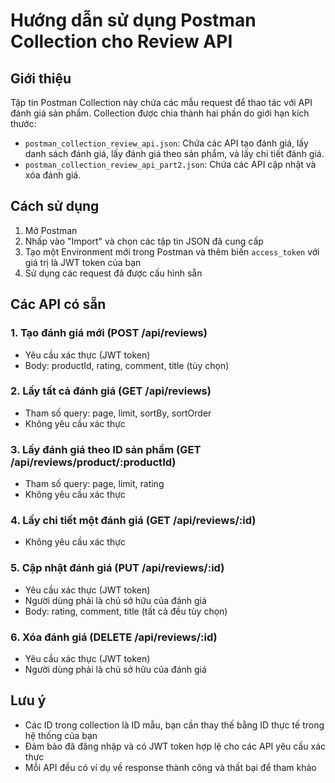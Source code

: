 # Hướng dẫn sử dụng Postman Collection cho Review API

## Giới thiệu

Tập tin Postman Collection này chứa các mẫu request để thao tác với API đánh giá sản phẩm. Collection được chia thành hai phần do giới hạn kích thước:

- `postman_collection_review_api.json`: Chứa các API tạo đánh giá, lấy danh sách đánh giá, lấy đánh giá theo sản phẩm, và lấy chi tiết đánh giá.
- `postman_collection_review_api_part2.json`: Chứa các API cập nhật và xóa đánh giá.

## Cách sử dụng

1. Mở Postman
2. Nhấp vào "Import" và chọn các tập tin JSON đã cung cấp
3. Tạo một Environment mới trong Postman và thêm biến `access_token` với giá trị là JWT token của bạn
4. Sử dụng các request đã được cấu hình sẵn

## Các API có sẵn

### 1. Tạo đánh giá mới (POST /api/reviews)
- Yêu cầu xác thực (JWT token)
- Body: productId, rating, comment, title (tùy chọn)

### 2. Lấy tất cả đánh giá (GET /api/reviews)
- Tham số query: page, limit, sortBy, sortOrder
- Không yêu cầu xác thực

### 3. Lấy đánh giá theo ID sản phẩm (GET /api/reviews/product/:productId)
- Tham số query: page, limit, rating
- Không yêu cầu xác thực

### 4. Lấy chi tiết một đánh giá (GET /api/reviews/:id)
- Không yêu cầu xác thực

### 5. Cập nhật đánh giá (PUT /api/reviews/:id)
- Yêu cầu xác thực (JWT token)
- Người dùng phải là chủ sở hữu của đánh giá
- Body: rating, comment, title (tất cả đều tùy chọn)

### 6. Xóa đánh giá (DELETE /api/reviews/:id)
- Yêu cầu xác thực (JWT token)
- Người dùng phải là chủ sở hữu của đánh giá

## Lưu ý

- Các ID trong collection là ID mẫu, bạn cần thay thế bằng ID thực tế trong hệ thống của bạn
- Đảm bảo đã đăng nhập và có JWT token hợp lệ cho các API yêu cầu xác thực
- Mỗi API đều có ví dụ về response thành công và thất bại để tham khảo